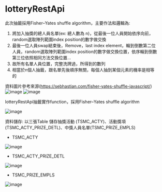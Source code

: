 # lotteryRestApi
此次抽籤採用Fisher–Yates shuffle algorithm，主要作法和邏輯為:

1. 將加入抽獎的總人員名單(ex: 總人數為 n)，從最後一位人員開始依序向前，random選取陣列範圍index position的數字做交換
2. 最後一位人員swap結束後，Remove，last index element，輪到倒數第二位人員，random選取陣列範圍index position的數字做交換位置，依序輪到倒數第三位依照相同方法交換位置...
3. 故所有名單人員位置，完整洗牌過，所得到的數列
4. 相當於n個人抽籤，跟名單先後順序無關，每個人抽到某個元素的機率是相等的

資料圖片參考來源(https://sebhastian.com/fisher-yates-shuffle-javascript/)
![image](https://user-images.githubusercontent.com/72732535/172505074-1c60f06b-573b-4b7f-906d-8421f37ea99c.png)
![image](https://user-images.githubusercontent.com/72732535/172505195-65627abf-495c-4201-93b9-368901e03bc9.png)


lotteryRestApi抽籤實作function，採用Fisher–Yates shuffle algorithm

![image](https://user-images.githubusercontent.com/72732535/172470594-1304022a-afb8-4b32-9788-aa6353b5935d.png)


資料儲存: 以三張Table 儲存抽獎活動 (TSMC_ACTY)、活動獎項(TSMC_ACTY_PRIZE_DETL)、中獎人員名單(TSMC_PRIZE_EMPLS)

- TSMC_ACTY

![image](https://user-images.githubusercontent.com/72732535/172450211-5a8a8864-fb6f-4c36-9775-c62e8acb6648.png)


- TSMC_ACTY_PRIZE_DETL

![image](https://user-images.githubusercontent.com/72732535/172060486-805b7147-9145-4e48-bb8c-1538479a951d.png)




- TSMC_PRIZE_EMPLS

![image](https://user-images.githubusercontent.com/72732535/172060262-4c244310-258d-4196-b019-739f00fba54a.png)
